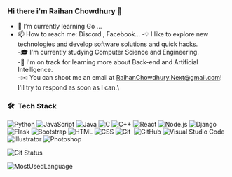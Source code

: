 ### Hi there i'm Raihan Chowdhury 👋

- 🌱 I’m currently learning Go ...
- 📫 How to reach me: Discord , Facebook...
-💡 I like to explore new technologies and develop software solutions and quick hacks.\
-🎓 I'm currently studying Computer Science and Engineering.\
-🌱 I'm on track for learning more about Back-end and Artificial Intelligence.\
-✉️ You can shoot me an email at RaihanChowdhury.Next@gmail.com! I'll try to respond as soon as I can.\

  
### 🛠 &nbsp;Tech Stack

![Python](https://img.shields.io/badge/-Python-05122A?style=flat&logo=python)
![JavaScript](https://img.shields.io/badge/-JavaScript-05122A?style=flat&logo=javascript)
![Java](https://img.shields.io/badge/-Java-05122A?style=flat&logo=Java&logoColor=FFA518)
![C](https://img.shields.io/badge/-C-05122A?style=flat&logo=C&logoColor=A8B9CC)
![C++](https://img.shields.io/badge/-C++-05122A?style=flat&logo=C%2B%2B&logoColor=00599C)
![React](https://img.shields.io/badge/-React-05122A?style=flat&logo=react)
![Node.js](https://img.shields.io/badge/-Node.js-05122A?style=flat&logo=node.js)
![Django](https://img.shields.io/badge/-Django-05122A?style=flat&logo=django&logoColor=092E20)
![Flask](https://img.shields.io/badge/-Flask-05122A?style=flat&logo=flask)
![Bootstrap](https://img.shields.io/badge/-Bootstrap-05122A?style=flat&logo=bootstrap&logoColor=563D7C)
![HTML](https://img.shields.io/badge/-HTML-05122A?style=flat&logo=HTML5)
![CSS](https://img.shields.io/badge/-CSS-05122A?style=flat&logo=CSS3&logoColor=1572B6)
![Git](https://img.shields.io/badge/-Git-05122A?style=flat&logo=git)&nbsp;
![GitHub](https://img.shields.io/badge/-GitHub-05122A?style=flat&logo=github)
![Visual Studio Code](https://img.shields.io/badge/-Visual%20Studio%20Code-05122A?style=flat&logo=visual-studio-code&logoColor=007ACC)
![Illustrator](https://img.shields.io/badge/-Illustrator-05122A?style=flat&logo=adobe-illustrator)
![Photoshop](https://img.shields.io/badge/-Photoshop-05122A?style=flat&logo=adobe-photoshop)

![Git Status](https://github-readme-stats.vercel.app/api?username=Raihan-Chowdhury&&show_icons=true&title_color=DA70D6&icon_color=FF7F50&text_color=daf7dc&bg_color=151515)


![MostUsedLanguage](https://github-readme-stats.vercel.app/api/top-langs/?username=raihan-chowdhury&count_private=true&theme=midnight-purple&hide_border=true&show_icons=true&layout=compact&langs_count=8%29%5D%28https://github.com/anuraghazra/github-readme-stats)

